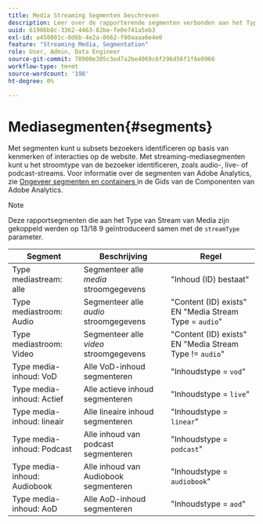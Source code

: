 ```yaml
---
title: Media Streaming Segmenten beschreven
description: Leer over de rapporterende segmenten verbonden aan het Type van Stroom van Media met inbegrip van het Segment, de Beschrijving, en de Regel voor het Type van Stroom van Media.
uuid: 61906b8c-3362-4463-82be-fe0e741a5eb3
exl-id: a450801c-0d6b-4e2a-8662-f00aaaa6e4e0
feature: "Streaming Media, Segmentation"
role: User, Admin, Data Engineer
source-git-commit: 70900e305c3ed7a2be4069c6f296d56f1f6e0966
workflow-type: tm+mt
source-wordcount: '198'
ht-degree: 0%

---
```


# Mediasegmenten{#segments}

Met segmenten kunt u subsets bezoekers identificeren op basis van kenmerken of interacties op de website. Met streaming-mediasegmenten kunt u het stroomtype van de bezoeker identificeren, zoals audio-, live- of podcast-streams. Voor informatie over de segmenten van Adobe Analytics, zie [ Ongeveer segmenten en containers ](https://experienceleague.adobe.com/docs/analytics/components/segmentation/seg-overview.html?lang=en) in de Gids van de Componenten van Adobe Analytics.

>[!NOTE]
>
>Deze rapportsegmenten die aan het Type van Stream van Media zijn gekoppeld werden op 13/18 9 geïntroduceerd samen met de `streamType` parameter.

| Segment | Beschrijving | Regel |
|---|---|---|
| Type mediastream: alle | Segmenteer alle *media* stroomgegevens | &quot;Inhoud (ID) bestaat&quot; |
| Type mediastroom: Audio | Segmenteer alle *audio* stroomgegevens | &quot;Content (ID) exists&quot; EN &quot;Media Stream Type = `audio`&quot; |
| Type mediastroom: Video | Segmenteer alle *video* stroomgegevens | &quot;Content (ID) exists&quot; EN &quot;Media Stream Type != `audio`&quot; |
| Type media-inhoud: VoD | Alle VoD-inhoud segmenteren | &quot;Inhoudstype = `vod`&quot; |
| Type media-inhoud: Actief | Alle actieve inhoud segmenteren | &quot;Inhoudstype = `live`&quot; |
| Type media-inhoud: lineair | Alle lineaire inhoud segmenteren | &quot;Inhoudstype = `linear`&quot; |
| Type media-inhoud: Podcast | Alle inhoud van podcast segmenteren | &quot;Inhoudstype = `podcast`&quot; |
| Type media-inhoud: Audiobook | Alle inhoud van Audiobook segmenteren | &quot;Inhoudstype = `audiobook`&quot; |
| Type media-inhoud: AoD | Alle AoD-inhoud segmenteren | &quot;Inhoudstype = `aod`&quot; |
